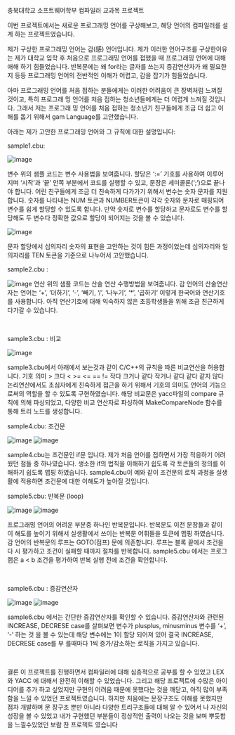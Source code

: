 충북대학교 소프트웨어학부 컴파일러 교과목 프로젝트



이번 프로젝트에서는 새로운 프로그래밍 언어를 구상해보고,
해당 언어의 컴파일러를 설계 하는 프로젝트였습니다.

제가 구상한 프로그래밍 언어는 감(感) 언어입니다.
제가 이러한 언어구조를 구상한이유는 제가 대학교 입학 후 처음으로 프로그래밍 언어를 접했을 때 프로그래밍 언어에 대해 애해 하기 힘들었습니다.
반복문에는 왜 for라는 글자를 쓰는지 증감연산자가 왜 필요한지 등등 프로그래밍 언어의 전반적인 이해가 어렵고, 감을 잡기가 힘들었습니다.

아마 프로그래밍 언어를 처음 접하는 분들에게는 이러한 어려움이 큰 장벽처럼 느껴질 것이고, 특히 프로그래 밍 언어를 처음 접하는 청소년들에게는 더 어렵게 느껴질 것입니다.
그래서 저는 프로그래 밍 언어를 처음 접하는 청소년기 친구들에게 조금 더 쉽고 이해를 돕기 위해서 gam Language를 고안했습니다. 




아래는 제가 고안한 프로그래밍 언어와 그 규칙에 대한 설명입니다: 




sample1.cbu: 

![image](https://github.com/user-attachments/assets/0689726c-51c0-43b1-a86d-a36ecaacf0d9)

변수 위의 샘플 코드는 변수 사용법을 보여줍니다.
할당은 ‘:=’ 기호를 사용하여 이루어지며 ‘시작’과 ‘끝’ 안쪽 부분에서 코드를 실행할 수 있고, 문장은 세미콜론(‘;’)으로 끝나야 합니다.
어린 친구들에게 조금 더 친숙하게 다가가기 위해서 변수는 숫자 문자를 지원합니다.
숫자를 나타내는 NUM 토큰과 NUMBER토큰이 각각 숫자와 문자로 매핑되어 변수를 쉽게 할당할 수 있도록 합니다.
만약 숫자로 변수를 할당하고 문자로도 변수를 할당해도 두 변수다 정확한 값으로 할당이 되어지는 것을 볼 수 있습니다. 

![image](https://github.com/user-attachments/assets/3ae39a64-058a-4ea5-9486-aab89529ecd6)

문자 할당에서 십의자리 숫자의 표현을 고안하는 것이 힘든 과정이었는데 십의자리와 일의자리를 TEN 토큰을 기준으로 나누어서 고안했습니다.




 sample2.cbu : 

 ![image](https://github.com/user-attachments/assets/817d4fe6-3d3c-4a18-9548-3c78f045a829)
연산 위의 샘플 코드는 산술 연산 수행방법을 보여줍니다.
감 언어의 산술연산자는 언어는 ‘+’, ‘더하기‘, ‘-’, ‘빼기, ‘/’, ‘나누기‘, ‘*’, ‘곱하기‘ 이렇게 한국어와 연산기호를 사용합니다.
아직 연산기호에 대해 익숙하지 않은 초등학생들을 위해 조금 친근하게 다가갈 수 있습니다. 

​


sample3.cbu : 비교

![image](https://github.com/user-attachments/assets/36736126-b0c4-4702-a66c-5414de849b71)

 sample3.cbu에서 아래에서 보는것과 같이 C/C++의 규칙을 따른 비교연산을 허용합니다. 
기호 의미 > 크다 < >= <= == != 작다 크거나 같다 작거나 같다 같다 같지 않다 논리연산에서도 초심자에게 친숙하게 접근을 하기 위해서 기호의 의미도 언어의 기능으로써의 역할을 할 수 있도록 구현하였습니다.
해당 비교문은 yacc파일의 compare 규칙에 의해 파싱되었고, 다양한 비교 연산자로 파싱하여 MakeCompareNode 함수를 통해 트리 노드를 생성합니다.





 sample4.cbu: 조건문 

 ![image](https://github.com/user-attachments/assets/d9cf9a50-1d48-4c65-8ce6-dc097410141c)
 ![image](https://github.com/user-attachments/assets/73e23e9f-de83-4ede-9b93-d509454bcaa7)


sample4.cbu는 조건문인 if문 입니다.
제가 처음 언어를 접하면서 가장 적응하기 어려웠던 점들 중 하나였습니다.
생소한 if의 법칙을 이해하기 쉽도록 각 토큰들의 정의를 이해하기 쉽도록 맵핑 하였습니다.
sample4.cbu이 예와 같이 조건문의 로직 과정을 실생활에 적용하면 조건문에 대한 이해도가 높아질 것입니다. 




sample5.cbu: 반복문 (loop)

![image](https://github.com/user-attachments/assets/56b2e1b1-39e2-4b26-9764-7fb9fc2e07dd)
![image](https://github.com/user-attachments/assets/0b1b8877-71b8-425b-aa7d-8cca1311a2d6)


 프로그래밍 언어의 어려운 부분중 하나인 반복문입니다.
 반복문도 이전 문장들과 같이 이 해도를 높이기 위해서 실생활에서 쓰이는 반복문 어휘들을 토큰에 맵핑 하였습니다.
 감 언어의 반복문의 루프는 GOTO(점프) 문에 의존합니다.
 루프는 블록 끝에서 조건을 다 시 평가하고 조건이 실패할 때까지 절차를 반복합니다.
 sample5.cbu 에서는 프로그램은 a < b 조건을 평가하여 반복 실행 전에 조건을 확인합니다. 

​

sample6.cbu : 증감연산자

![image](https://github.com/user-attachments/assets/bbddfa4a-e48c-478f-a690-5bdc9d4af888)
![image](https://github.com/user-attachments/assets/989007a5-6fb2-4988-8829-b0c0650cb1b7)


 sample6.cbu 에서는 간단한 증감연산자를 확인할 수 있습니다.
 증감연산자와 관련된 INCREASE, DECRESE case를 살펴보면 변수가 plusplus, minusminus 변수를 ‘+’, ‘-’ 하는 것 을 볼 수 있는데 해당 변수에는 1이 할당 되어져 있어 결국 INCREASE, DECRESE case를 부 를때마다 1씩 증가/감소하는 로직을 가지고 있습니다.

​


 결론 
이 프로젝트를 진행하면서 컴파일러에 대해 심층적으로 공부를 할 수 있었고 LEX 와 YACC 에 대해서 완전히 이해할 수 있었습니다.
그리고 해당 프로젝트에 수많은 아이디어를 추가 하고 싶었지만 구현의 어려움 때문에 못했다는 것을 깨닫고, 아직 많이 부족함을 느낄 수 있었던 프로젝트였습니다.
하지만 처음에는 문장구조도 이해를 못했지만 점차 개발하며 문 장구조 뿐만 아니라 다양한 트리구조들에 대해 알 수 있어서 나 자신의 성장을 볼 수 있었고
내가 구현했던 부분들이 정상적인 출력이 나오는 것을 보며 뿌듯함을 느낄수있었던 보람 찬 프로젝트 였습니다

